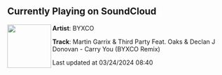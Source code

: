 ## Currently Playing on SoundCloud

[<img align="left" width="100" src="https://i1.sndcdn.com/artworks-Ivezzy7S5suxkpZY-fCKPtw-t500x500.jpg">](https://soundcloud.com/byxco/martin-garrix-third-party-feat-oaks-declan-j-donovan-carry-you-byxco-remix)

**Artist**: BYXCO 

**Track**: Martin Garrix & Third Party Feat. Oaks & Declan J Donovan - Carry You (BYXCO Remix)

Last updated at 03/24/2024 08:40
